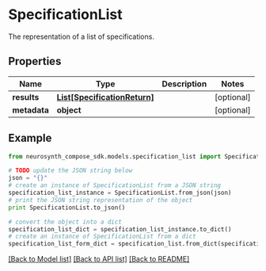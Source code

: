 # SpecificationList

The representation of a list of specifications.

## Properties
Name | Type | Description | Notes
------------ | ------------- | ------------- | -------------
**results** | [**List[SpecificationReturn]**](SpecificationReturn.md) |  | [optional] 
**metadata** | **object** |  | [optional] 

## Example

```python
from neurosynth_compose_sdk.models.specification_list import SpecificationList

# TODO update the JSON string below
json = "{}"
# create an instance of SpecificationList from a JSON string
specification_list_instance = SpecificationList.from_json(json)
# print the JSON string representation of the object
print SpecificationList.to_json()

# convert the object into a dict
specification_list_dict = specification_list_instance.to_dict()
# create an instance of SpecificationList from a dict
specification_list_form_dict = specification_list.from_dict(specification_list_dict)
```
[[Back to Model list]](../README.md#documentation-for-models) [[Back to API list]](../README.md#documentation-for-api-endpoints) [[Back to README]](../README.md)


